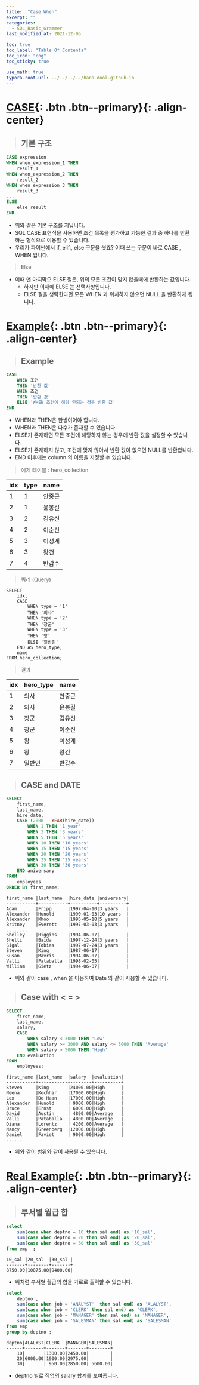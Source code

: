 ```yaml
---
title:  "Case When"
excerpt: ""
categories:
  - SQL_Basic_Grammer
last_modified_at: 2021-12-06

toc: true
toc_label: "Table Of Contents"
toc_icon: "cog"
toc_sticky: true

use_math: true
typora-root-url: ../../../../hana-dool.github.io
---
```


# [CASE](#link){: .btn .btn--primary}{: .align-center}

> ## 기본 구조

```sql
CASE expression
WHEN when_expression_1 THEN
	result_1
WHEN when_expression_2 THEN
	result_2
WHEN when_expression_3 THEN
	result_3
...
ELSE
	else_result
END
```

- 위와 같은 기본 구조를 지닙니다. 
- SQL CASE 표현식을 사용하면 조건 목록을 평가하고 가능한 결과 중 하나를 반환하는 형식으로 이용할 수 있습니다.
- 우리가 파이썬에서 if, elif., else 구문을 썻죠? 이때 쓰는 구문이 바로 CASE , WHEN 입니다.

> Else

- 이때 맨 마지막으 ELSE 절은, 위의 모든 조건이 맞지 않을때에 반환하는 값입니다. 
  - 하지만 이때에 ELSE 는 선택사항입니다.
  - ELSE 절을 생략한다면 모든 WHEN 과 위치하지 않으면 NULL 을 반환하게 됩니다.

# [Example](#link){: .btn .btn--primary}{: .align-center}

> ## Example 

```sql
CASE
	WHEN 조건
	THEN '반환 값'
	WHEN 조건
	THEN '반환 값'
	ELSE 'WHEN 조건에 해당 안되는 경우 반환 값'
END
```

- WHEN과 THEN은 한쌍이어야 합니다.
- WHEN과 THEN은 다수가 존재할 수 있습니다.
- ELSE가 존재하면 모든 조건에 해당하지 않는 경우에 반환 값을 설정할 수 있습니다.
- ELSE가 존재하지 않고, 조건에 맞지 않아서 반환 값이 없으면 NULL를 반환합니다.
- END 이후에는 column 의 이름을 지정할 수 있습니다. 

> 예제 테이블 : hero_collection

| **idx** | **type** | **name** |
| ------- | -------- | -------- |
| 1       | 1        | 안중근   |
| 2       | 1        | 윤봉길   |
| 3       | 2        | 김유신   |
| 4       | 2        | 이순신   |
| 5       | 3        | 이성계   |
| 6       | 3        | 왕건     |
| 7       | 4        | 반갑수   |

> 쿼리 (Query)

```
SELECT
	idx,
    CASE
		WHEN type = '1'
		THEN '의사'
		WHEN type = '2'
		THEN '장군'
		WHEN type = '3'
		THEN '왕'
		ELSE '일반인'
	END AS hero_type,
	name
FROM hero_collection;
```

> 결과

| **idx** | **hero_type** | **name** |
| ------- | ------------- | -------- |
| 1       | 의사          | 안중근   |
| 2       | 의사          | 윤봉길   |
| 3       | 장군          | 김유신   |
| 4       | 장군          | 이순신   |
| 5       | 왕            | 이성계   |
| 6       | 왕            | 왕건     |
| 7       | 일반인        | 반갑수   |

> ## CASE and DATE

```sql
SELECT 
    first_name,
    last_name,
    hire_date,
    CASE (2000 - YEAR(hire_date))
        WHEN 1 THEN '1 year'
        WHEN 3 THEN '3 years'
        WHEN 5 THEN '5 years'
        WHEN 10 THEN '10 years'
        WHEN 15 THEN '15 years'
        WHEN 20 THEN '20 years'
        WHEN 25 THEN '25 years'
        WHEN 30 THEN '30 years'
    END aniversary
FROM
    employees
ORDER BY first_name;
```

```
first_name |last_name  |hire_date |aniversary|
-----------+-----------+----------+----------+
Adam       |Fripp      |1997-04-10|3 years   |
Alexander  |Hunold     |1990-01-03|10 years  |
Alexander  |Khoo       |1995-05-18|5 years   |
Britney    |Everett    |1997-03-03|3 years   |
........
Shelley    |Higgins    |1994-06-07|          |
Shelli     |Baida      |1997-12-24|3 years   |
Sigal      |Tobias     |1997-07-24|3 years   |
Steven     |King       |1987-06-17|          |
Susan      |Mavris     |1994-06-07|          |
Valli      |Pataballa  |1998-02-05|          |
William    |Gietz      |1994-06-07|          |
```

- 위와 같이 case , when 을 이용하여 Date 와 같이 사용할 수 있습니다.

> ## Case with < = > 

```sql
SELECT 
    first_name,
    last_name,
    salary, 
    CASE
        WHEN salary < 3000 THEN 'Low'
        WHEN salary >= 3000 AND salary <= 5000 THEN 'Average'
        WHEN salary > 5000 THEN 'High'
    END evaluation
FROM
    employees;
```

```
first_name |last_name  |salary  |evaluation|
-----------+-----------+--------+----------+
Steven     |King       |24000.00|High      |
Neena      |Kochhar    |17000.00|High      |
Lex        |De Haan    |17000.00|High      |
Alexander  |Hunold     | 9000.00|High      |
Bruce      |Ernst      | 6000.00|High      |
David      |Austin     | 4800.00|Average   |
Valli      |Pataballa  | 4800.00|Average   |
Diana      |Lorentz    | 4200.00|Average   |
Nancy      |Greenberg  |12000.00|High      |
Daniel     |Faviet     | 9000.00|High      |
......
```

- 위와 같이 범위와 같이 사용될 수 있습니다.

# [Real Example](#link){: .btn .btn--primary}{: .align-center}

> ## 부서별 월급 합

```sql
select 
	sum(case when deptno = 10 then sal end) as '10_sal', 
	sum(case when deptno = 20 then sal end) as '20_sal',
	sum(case when deptno = 30 then sal end) as '30_sal'	
from emp  ; 
```

```
10_sal |20_sal  |30_sal |
-------+--------+-------+
8750.00|10875.00|9400.00|
```

- 위처럼 부서별 월급의 합을 가로로 출력할 수 있습니다.

```sql
select 
	deptno , 
	sum(case when job = 'ANALYST'  then sal end) as 'ALALYST', 
	sum(case when job = 'CLERK' then sal end) as 'CLERK',
	sum(case when job = 'MANAGER' then sal end) as 'MANAGER',	
	sum(case when job = 'SALESMAN' then sal end) as 'SALESMAN' 
from emp  
group by deptno ; 
```

```
deptno|ALALYST|CLERK  |MANAGER|SALESMAN|
------+-------+-------+-------+--------+
    10|       |1300.00|2450.00|        |
    20|6000.00|1900.00|2975.00|        |
    30|       | 950.00|2850.00| 5600.00|
```

- deptno 별로 직업의 salary 합계를 보여줍니다.

